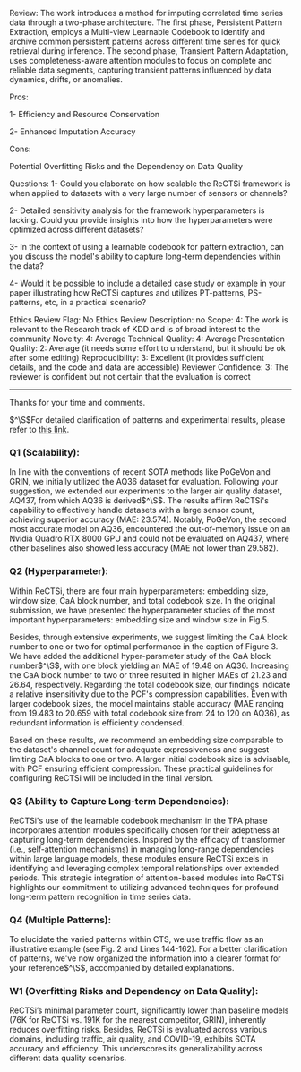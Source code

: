 Review:
The work introduces a method for imputing correlated time series data through a two-phase architecture. The first phase, Persistent Pattern Extraction, employs a Multi-view Learnable Codebook to identify and archive common persistent patterns across different time series for quick retrieval during inference. The second phase, Transient Pattern Adaptation, uses completeness-aware attention modules to focus on complete and reliable data segments, capturing transient patterns influenced by data dynamics, drifts, or anomalies.

Pros:

1- Efficiency and Resource Conservation

2- Enhanced Imputation Accuracy

Cons:

Potential Overfitting Risks and the Dependency on Data Quality

Questions:
1- Could you elaborate on how scalable the ReCTSi framework is when applied to datasets with a very large number of sensors or channels?

2- Detailed sensitivity analysis for the framework hyperparameters is lacking. Could you provide insights into how the hyperparameters were optimized across different datasets?

3- In the context of using a learnable codebook for pattern extraction, can you discuss the model's ability to capture long-term dependencies within the data?

4- Would it be possible to include a detailed case study or example in your paper illustrating how ReCTSi captures and utilizes PT-patterns, PS-patterns, etc, in a practical scenario?

Ethics Review Flag: No
Ethics Review Description: no
Scope: 4: The work is relevant to the Research track of KDD and is of broad interest to the community
Novelty: 4: Average
Technical Quality: 4: Average
Presentation Quality: 2: Average (it needs some effort to understand, but it should be ok after some editing)
Reproducibility: 3: Excellent (it provides sufficient details, and the code and data are accessible)
Reviewer Confidence: 3: The reviewer is confident but not certain that the evaluation is correct

----------------------------------
Thanks for your time and comments.

$^\S$For detailed clarification of patterns and experimental results, please refer to [this link](http://bit.ly/49ADwMX).
### Q1 (Scalability):
In line with the conventions of recent SOTA methods like PoGeVon and GRIN, we initially utilized the AQ36 dataset for evaluation. Following your suggestion, we extended our experiments to the larger air quality dataset, AQ437, from which AQ36 is derived$^\S$. The results affirm ReCTSi's capability to effectively handle datasets with a large sensor count, achieving superior accuracy (MAE: 23.574). Notably, PoGeVon, the second most accurate model on AQ36, encountered the out-of-memory issue on an Nvidia Quadro RTX 8000 GPU and could not be evaluated on AQ437, where other baselines also showed less accuracy (MAE not lower than 29.582).
### Q2 (Hyperparameter):
Within ReCTSi, there are four main hyperparameters: embedding size, window size, CaA block number, and total codebook size. In the original submission, we have presented the hyperparameter studies of the most important hyperparameters: embedding size and window size in Fig.5. 

Besides, through extensive experiments, we suggest limiting the CaA block number to one or two for optimal performance in the caption of Figure 3. We have added the additional hyper-parameter study of the CaA block number$^\S$, with one block yielding an MAE of 19.48 on AQ36. Increasing the CaA block number to two or three resulted in higher MAEs of 21.23 and 26.64, respectively. Regarding the total codebook size, our findings indicate a relative insensitivity due to the PCF's compression capabilities. Even with larger codebook sizes, the model maintains stable accuracy (MAE ranging from 19.483 to 20.659 with total codebook size from 24 to 120 on AQ36), as redundant information is efficiently condensed.

Based on these results, we recommend an embedding size comparable to the dataset's channel count for adequate expressiveness and suggest limiting CaA blocks to one or two. A larger initial codebook size is advisable, with PCF ensuring efficient compression. These practical guidelines for configuring ReCTSi will be included in the final version.
### Q3 (Ability to Capture Long-term Dependencies):
ReCTSi's use of the learnable codebook mechanism in the TPA phase incorporates attention modules specifically chosen for their adeptness at capturing long-term dependencies. Inspired by the efficacy of transformer (i.e., self-attention mechanisms) in managing long-range dependencies within large language models, these modules ensure ReCTSi excels in identifying and leveraging complex temporal relationships over extended periods. This strategic integration of attention-based modules into ReCTSi highlights our commitment to utilizing advanced techniques for profound long-term pattern recognition in time series data.

### Q4 (Multiple Patterns):
To elucidate the varied patterns within CTS, we use traffic flow as an illustrative example (see Fig. 2 and Lines 144-162). For a better clarification of patterns, we've now organized the information into a clearer format for your reference$^\S$, accompanied by detailed explanations.

### W1 (Overfitting Risks and Dependency on Data Quality):
ReCTSi’s minimal parameter count, significantly lower than baseline models (76K for ReCTSi vs. 191K for the nearest competitor, GRIN), inherently reduces overfitting risks. Besides, ReCTSi is evaluated across various domains, including traffic, air quality, and COVID-19, exhibits SOTA accuracy and efficiency. This underscores its generalizability across different data quality scenarios.
